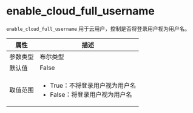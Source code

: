 # enable_cloud_full_username

`enable_cloud_full_username` 用于云用户，控制是否将登录用户视为用户名。

|  属性    | 描述     |
|----------|---------|
| 参数类型 |   布尔类型      |
| 默认值   | False     |
| 取值范围 | <ul><li>True：不将登录用户视为用户名</li><li>False：将登录用户视为用户名</li></ul>  |
